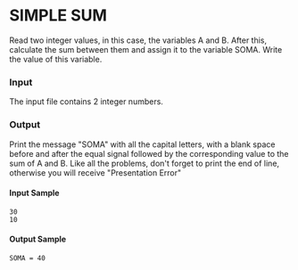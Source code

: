 # SIMPLE SUM
Read two integer values, in this case, the variables A and B. After this, calculate the sum between them and assign it to the variable SOMA. Write the value of this variable.
### Input
The input file contains 2 integer numbers.
### Output
Print the message "SOMA" with all the capital letters, with a blank space before and after the equal signal followed by the corresponding value to the sum of A and B. Like all the problems, don't forget to print the end of line, otherwise you will receive "Presentation Error"
#### Input Sample
    30  
    10  
#### Output Sample
    SOMA = 40